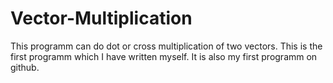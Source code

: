 Vector-Multiplication
=====================

This programm can do dot or cross multiplication of two vectors. This is the first programm which I have written myself. It is also my first programm on github.
